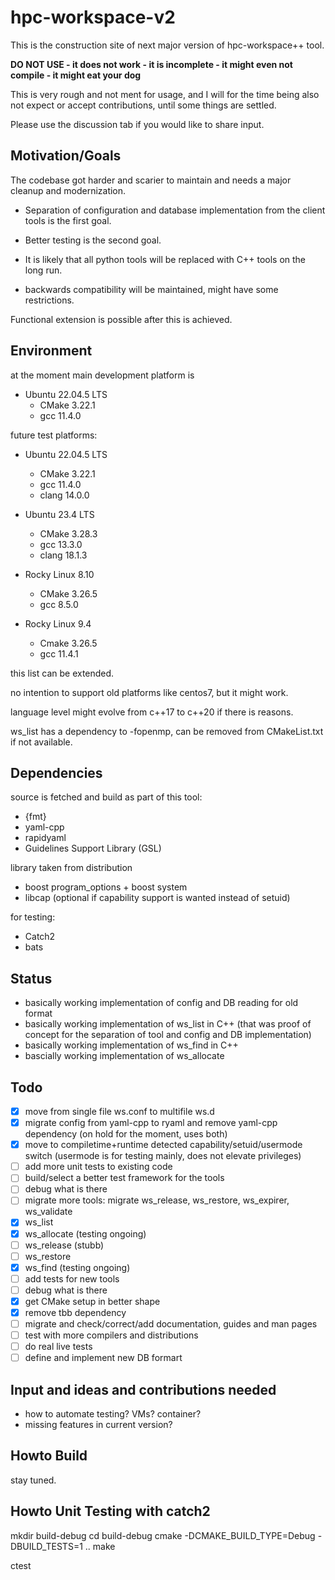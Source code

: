 # hpc-workspace-v2

This is the construction site of next major version of hpc-workspace++ tool.

**DO NOT USE - it does not work - it is incomplete - it might even not compile - it might eat your dog**

This is very rough and not ment for usage, and I will for the time being also
not expect or accept contributions, until some things are settled.

Please use the discussion tab if you would like to share input.

## Motivation/Goals

The codebase got harder and scarier to maintain and needs a major cleanup and modernization.

- Separation of configuration and database implementation from the client tools
is the first goal.

- Better testing is the second goal.

- It is likely that all python tools will be replaced with C++ tools on the long run.

- backwards compatibility will be maintained, might have some restrictions.

Functional extension is possible after this is achieved.

## Environment

at the moment main development platform is

- Ubuntu 22.04.5 LTS
  - CMake 3.22.1
  - gcc 11.4.0

future test platforms:

- Ubuntu 22.04.5 LTS
  - CMake 3.22.1
  - gcc 11.4.0
  - clang 14.0.0

- Ubuntu 23.4 LTS
  - CMake 3.28.3
  - gcc 13.3.0
  - clang 18.1.3

- Rocky Linux 8.10
  - CMake 3.26.5
  - gcc 8.5.0

- Rocky Linux 9.4
  - Cmake 3.26.5
  - gcc 11.4.1

this list can be extended.

no intention to support old platforms like centos7, but it might work.

language level might evolve from c++17 to c++20 if there is reasons.

ws_list has a dependency to -fopenmp, can be removed from CMakeList.txt
if not available.

## Dependencies

source is fetched and build as part of this tool:
- {fmt} 
- yaml-cpp 
- rapidyaml
- Guidelines Support Library (GSL)

library taken from distribution
- boost program_options + boost system
- libcap (optional if capability support is wanted instead of setuid)

for testing:
- Catch2 
- bats

## Status

- basically working implementation of config and DB reading for old format
- basically working implementation of ws_list in C++ (that was proof of concept for the separation of tool and config and DB implementation)
- basically working implementation of ws_find in C++
- bascially working implementation of ws_allocate
 
## Todo

- [x] move from single file ws.conf to multifile ws.d
- [x] migrate config from yaml-cpp to ryaml and remove yaml-cpp dependency (on hold for the moment, uses both)
- [x] move to compiletime+runtime detected capability/setuid/usermode switch (usermode is for testing mainly, does not elevate privileges)
- [ ] add more unit tests to existing code
- [ ] build/select a better test framework for the tools
- [ ] debug what is there
- [ ] migrate more tools: migrate ws_release, ws_restore, ws_expirer, ws_validate
- [x] ws_list 
- [x] ws_allocate (testing ongoing)
- [ ] ws_release (stubb)
- [ ] ws_restore
- [x] ws_find (testing ongoing)
- [ ] add tests for new tools
- [ ] debug what is there
- [x] get CMake setup in better shape
- [x] remove tbb dependency
- [ ] migrate and check/correct/add documentation, guides and man pages
- [ ] test with more compilers and distributions
- [ ] do real live tests
- [ ] define and implement new DB formart

## Input and ideas and contributions needed

- how to automate testing? VMs? container?
- missing features in current version?

## Howto Build

stay tuned.

## Howto Unit Testing with catch2

mkdir build-debug
cd build-debug
cmake -DCMAKE_BUILD_TYPE=Debug -DBUILD_TESTS=1 ..
make 

ctest

